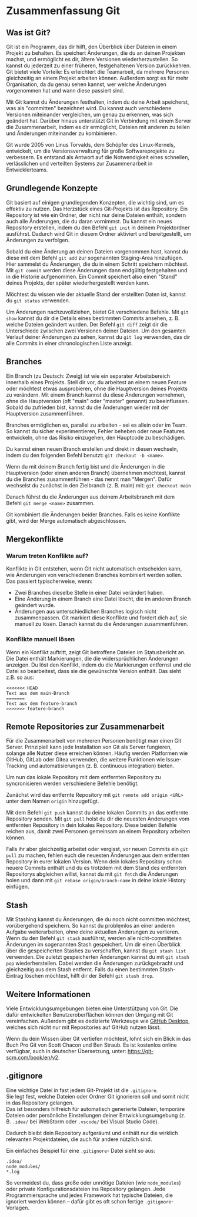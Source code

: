 <!-- danke @nico / https://schulstick.org -->

# Zusammenfassung Git

## Was ist Git?
Git ist ein Programm, das dir hilft, den Überblick über Dateien in einem Projekt zu behalten. Es speichert
Änderungen, die du an deinen Projekten machst, und ermöglicht es dir, ältere Versionen wiederherzustellen.
So kannst du jederzeit zu einer früheren, festgehaltenen Version zurückkehren. Git bietet viele Vorteile: Es
erleichtert die Teamarbeit, da mehrere Personen gleichzeitig an einem Projekt arbeiten können. Außerdem sorgt
es für mehr Organisation, da du genau sehen kannst, wer welche Änderungen vorgenommen hat und wann diese passiert sind.

Mit Git kannst du Änderungen festhalten, indem du deine Arbeit speicherst, was als "committen" bezeichnet wird.
Du kannst auch verschiedene Versionen miteinander vergleichen, um genau zu erkennen, was sich geändert hat.
Darüber hinaus unterstützt Git in Verbindung mit einem Server die Zusammenarbeit, indem es dir ermöglicht,
Dateien mit anderen zu teilen und Änderungen miteinander zu kombinieren.

Git wurde 2005 von Linus Torvalds, dem Schöpfer des Linux-Kernels, entwickelt, um die Versionsverwaltung für
große Softwareprojekte zu verbessern. Es entstand als Antwort auf die Notwendigkeit eines schnellen,
verlässlichen und verteilten Systems zur Zusammenarbeit in Entwicklerteams.

## Grundlegende Konzepte
Git basiert auf einigen grundlegenden Konzepten, die wichtig sind, um es effektiv zu nutzen. Das Herzstück
eines Git-Projekts ist das Repository. Ein Repository ist wie ein Ordner, der nicht nur deine Dateien enthält,
sondern auch alle Änderungen, die du daran vornimmst. Du kannst ein neues Repository erstellen, indem du den
Befehl `git init` in deinem Projektordner ausführst. Dadurch wird Git in diesem Ordner aktiviert und bereitgestellt,
um Änderungen zu verfolgen.

Sobald du eine Änderung an deinen Dateien vorgenommen hast, kannst du diese mit dem Befehl `git add` zur sogenannten
Staging-Area hinzufügen. Hier sammelst du Änderungen, die du in einem Schritt speichern möchtest. Mit `git commit`
werden diese Änderungen dann endgültig festgehalten und in die Historie aufgenommen. Ein Commit speichert also
einen "Stand" deines Projekts, der später wiederhergestellt werden kann.

Möchtest du wissen wie der aktuelle Stand der erstellten Daten ist, kannst du `git status` verwenden.

Um Änderungen nachzuvollziehen, bietet Git verschiedene Befehle. Mit `git show` kannst du dir die Details eines
bestimmten Commits ansehen, z. B. welche Dateien geändert wurden. Der Befehl `git diff` zeigt dir die Unterschiede
zwischen zwei Versionen deiner Dateien. Um den gesamten Verlauf deiner Änderungen zu sehen, kannst du `git log`
verwenden, das dir alle Commits in einer chronologischen Liste anzeigt.

## Branches
Ein Branch (zu Deutsch: Zweig) ist wie ein separater Arbeitsbereich innerhalb eines Projekts. Stell dir vor, du arbeitest
an einem neuen Feature oder möchtest etwas ausprobieren, ohne die Hauptversion deines Projekts zu verändern. Mit einem
Branch kannst du diese Änderungen vornehmen, ohne die Hauptversion (oft "main" oder "master" genannt) zu beeinflussen.
Sobald du zufrieden bist, kannst du die Änderungen wieder mit der Hauptversion zusammenführen.

Branches ermöglichen es, parallel zu arbeiten - sei es allein oder im Team. So kannst du sicher experimentieren, Fehler
beheben oder neue Features entwickeln, ohne das Risiko einzugehen, den Hauptcode zu beschädigen.

Du kannst einen neuen Branch erstellen und direkt in diesen wechseln, indem du den folgenden Befehl benutzt: `git checkout -b <name>`.

Wenn du mit deinem Branch fertig bist und die Änderungen in die Hauptversion (oder einen anderen Branch) übernehmen möchtest,
kannst du die Branches zusammenführen - das nennt man "Mergen". Dafür wechselst du zunächst in den Zielbranch (z. B. main) mit:
`git checkout main`

Danach führst du die Änderungen aus deinem Arbeitsbranch mit dem Befehl `git merge <name>` zusammen.

Git kombiniert die Änderungen beider Branches. Falls es keine Konflikte gibt, wird der Merge automatisch abgeschlossen.

## Mergekonflikte
### Warum treten Konflikte auf?
Konflikte in Git entstehen, wenn Git nicht automatisch entscheiden kann, wie Änderungen von verschiedenen Branches kombiniert
werden sollen. Das passiert typischerweise, wenn:
- Zwei Branches dieselbe Stelle in einer Datei verändert haben.
- Eine Änderung in einem Branch eine Datei löscht, die im anderen Branch geändert wurde.
- Änderungen aus unterschiedlichen Branches logisch nicht zusammenpassen.
Git markiert diese Konflikte und fordert dich auf, sie manuell zu lösen. Danach kannst du die Änderungen zusammenführen.

### Konflikte manuell lösen
Wenn ein Konflikt auftritt, zeigt Git betroffene Dateien im Statusbericht an. Die Datei enthält Markierungen, die die
widersprüchlichen Änderungen anzeigen. Du löst den Konflikt, indem du die Markierungen entfernst und die Datei so bearbeitest,
dass sie die gewünschte Version enthält. Das sieht z.B. so aus:
```
<<<<<<< HEAD
Text aus dem main-Branch
=======
Text aus dem feature-branch
>>>>>>> feature-branch
```

## Remote Repositories zur Zusammenarbeit
Für die Zusammenarbeit von mehreren Personen benötigt man einen Git Server. Prinzipiell kann jede Installation von Git
als Server fungieren, solange alle Nutzer diese erreichen können. Häufig werden Platformen wie GitHub, GitLab oder Gitea
verwenden, die weitere Funktionen wie Issue-Tracking und automatisierungen (z. B. continuous integration) bieten.

Um nun das lokale Repository mit dem entfernten Repository zu syncronisieren werden verschiedene Befehle benötigt.

Zunächst wird das entfernte Repository mit `git remote add origin <URL>` unter dem Namen `origin` hinzugefügt.

Mit dem Befehl `git push` kannst du deine lokalen Commits an das entfernte Repository senden. Mit `git pull` holst du
dir die neuesten Änderungen vom entfernten Repository in dein lokales Repository. Diese beiden Befehle reichen aus,
damit zwei Personen gemeinsam an einem Repository arbeiten können.

Falls ihr aber gleichzeitig arbeitet oder vergisst, vor neuen Commits ein `git pull` zu machen, fehlen euch die
neuesten Änderungen aus dem entfernten Repository in eurer lokalen Version. Wenn dein lokales Repository schon neuere
Commits enthält und du es trotzdem mit dem Stand des entfernten Repositorys abgleichen willst, kannst du mit `git fetch`
die Änderungen holen und dann mit `git rebase origin/branch-name` in deine lokale History einfügen.

## Stash
Mit Stashing kannst du Änderungen, die du noch nicht committen möchtest, vorübergehend speichern. So kannst du problemlos
an einer anderen Aufgabe weiterarbeiten, ohne deine aktuellen Änderungen zu verlieren. Wenn du den Befehl `git stash`
ausführst, werden alle nicht-committeten Änderungen im sogenannten Stash gespeichert. Um dir einen Überblick über die
gespeicherten Stashes zu verschaffen, kannst du `git stash list` verwenden. Die zuletzt gespeicherten Änderungen kannst
du mit `git stash pop` wiederherstellen. Dabei werden die Änderungen zurückgebracht und gleichzeitig aus dem Stash entfernt.
Falls du einen bestimmten Stash-Eintrag löschen möchtest, hilft dir der Befehl `git stash drop`.

## Weitere Informationen
Viele Entwicklungsumgebungen bieten eine Unterstützung von Git. Die dafür entwickelten Benutzeroberflächen
können den Umgang mit Git vereinfachen. Außerdem gibt es dedizierte Werkzeuge wie
[GitHub Desktop](https://github.com/apps/desktop), welches sich nicht nur mit Repositories auf GitHub nutzen lässt.

Wenn du dein Wissen über Git vertiefen möchtest, lohnt sich ein Blick in das Buch Pro Git von Scott Chacon und Ben Straub.
Es ist kostenlos online verfügbar, auch in deutscher Übersetzung, unter: https://git-scm.com/book/en/v2.


## .gitignore

Eine wichtige Datei in fast jedem Git-Projekt ist die `.gitignore`.  
Sie legt fest, welche Dateien oder Ordner Git ignorieren soll und somit nicht in das Repository gelangen.  
Das ist besonders hilfreich für automatisch generierte Dateien, temporäre Dateien oder persönliche Einstellungen deiner Entwicklungsumgebung (z. B. `.idea/` bei WebStorm oder `.vscode/` bei Visual Studio Code).

Dadurch bleibt dein Repository aufgeräumt und enthält nur die wirklich relevanten Projektdateien, die auch für andere nützlich sind.

Ein einfaches Beispiel für eine `.gitignore`- Datei sieht so aus:  
```
.idea/
node_modules/
*.log
```

So vermeidest du, dass große oder unnötige Dateien (wie `node_modules`) oder private Konfigurationsdateien ins Repository gelangen. Jede Programmiersprache und jedes Framework hat typische Dateien, die ignoriert werden können – dafür gibt es oft schon fertige `.gitignore`-Vorlagen.



